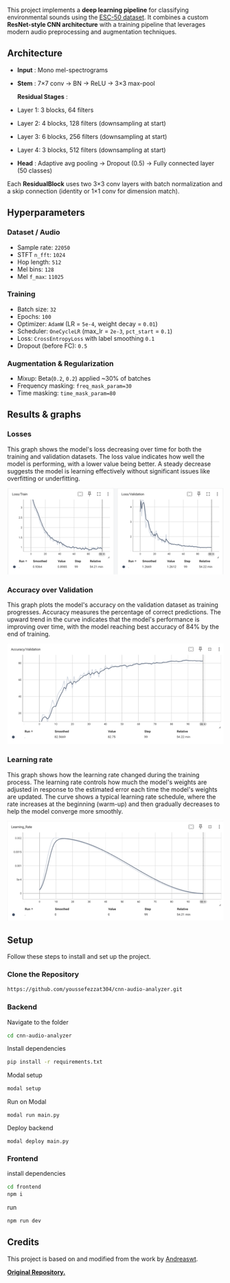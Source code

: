 This project implements a **deep learning pipeline** for classifying environmental sounds using the [ESC-50 dataset](https://github.com/karoldvl/ESC-50). It combines a custom **ResNet-style CNN architecture** with a training pipeline that leverages modern audio preprocessing and augmentation techniques.

## Architecture

* **Input** : Mono mel-spectrograms
* **Stem** : 7×7 conv → BN → ReLU → 3×3 max-pool

  **Residual Stages** :
* Layer 1: 3 blocks, 64 filters
* Layer 2: 4 blocks, 128 filters (downsampling at start)
* Layer 3: 6 blocks, 256 filters (downsampling at start)
* Layer 4: 3 blocks, 512 filters (downsampling at start)
* **Head** : Adaptive avg pooling → Dropout (0.5) → Fully connected layer (50 classes)

Each **ResidualBlock** uses two 3×3 conv layers with batch normalization and a skip connection (identity or 1×1 conv for dimension match).

## Hyperparameters

### Dataset / Audio

- Sample rate: `22050`
- STFT `n_fft`: `1024`
- Hop length: `512`
- Mel bins: `128`
- Mel `f_max`: `11025`

### Training

- Batch size: `32`
- Epochs: `100`
- Optimizer: `AdamW` (LR = `5e-4`, weight decay = `0.01`)
- Scheduler: `OneCycleLR` (max_lr = `2e-3`, `pct_start` = `0.1`)
- Loss: `CrossEntropyLoss` with label smoothing `0.1`
- Dropout (before FC): `0.5`

### Augmentation & Regularization

- Mixup: Beta(`0.2`, `0.2`) applied ~30% of batches
- Frequency masking: `freq_mask_param=30`
- Time masking: `time_mask_param=80`

## Results & graphs

### Losses

This graph shows the model's loss decreasing over time for both the training and validation datasets. The loss value indicates how well the model is performing, with a lower value being better. A steady decrease suggests the model is learning effectively without significant issues like overfitting or underfitting.

![img](images/losses_graphs.png "Losses")

### Accuracy over Validation

This graph plots the model's accuracy on the validation dataset as training progresses. Accuracy measures the percentage of correct predictions. The upward trend in the curve indicates that the model's performance is improving over time, with the model reaching best accuracy of 84% by the end of training.

![img](images/acc_val_graph.png)

### Learning rate

This graph shows how the learning rate changed during the training process. The learning rate controls how much the model's weights are adjusted in response to the estimated error each time the model's weights are updated. The curve shows a typical learning rate schedule, where the rate increases at the beginning (warm-up) and then gradually decreases to help the model converge more smoothly.

![img](images/lr_graph.png)

## Setup

Follow these steps to install and set up the project.

### Clone the Repository

```bash
https://github.com/youssefezzat304/cnn-audio-analyzer.git
```

### Backend

Navigate to the folder

```bash
cd cnn-audio-analyzer

```

Install dependencies

```bash
pip install -r requirements.txt
```

Modal setup

```bash
modal setup
```

Run on Modal

```
modal run main.py
```

Deploy backend

```
modal deploy main.py
```

### Frontend

install dependencies

```bash
cd frontend
npm i
```

run

```bash
npm run dev
```

## Credits

This project is based on and modified from the work by [Andreaswt](https://github.com/Andreaswt).

**[Original Repository.](https://github.com/Andreaswt/audio-cnn)**
